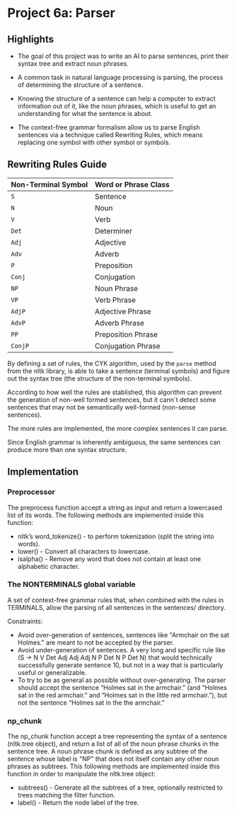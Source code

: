 # Project 6a: Parser

## Highlights

* The goal of this project was to write an AI to parse sentences, print their syntax tree and extract noun phrases.

* A common task in natural language processing is parsing, the process of determining the structure of a sentence. 

* Knowing the structure of a sentence can help a computer to extract information out of it, like the noun phrases, which is useful to get an understanding for what the sentence is about.

* The context-free grammar formalism allow us to parse English sentences via a technique called Rewriting Rules, which means replacing one symbol with other symbol or symbols.

## Rewriting Rules Guide

|Non-Terminal Symbol|Word or Phrase Class|
|----|-----------|
|`S`|Sentence|
|`N`|Noun|
|`V`|Verb|
|`Det`|Determiner|
|`Adj`|Adjective|
|`Adv`|Adverb|
|`P`|Preposition|
|`Conj`|Conjugation|
|`NP`|Noun Phrase|
|`VP`|Verb Phrase|
|`AdjP`|Adjective Phrase|
|`AdvP`|Adverb Phrase|
|`PP`|Preposition Phrase|
|`ConjP`|Conjugation Phrase|

By defining a set of rules, the CYK algorithm, used by the `parse` method from the nltk library, is able to take a sentence (terminal symbols) and figure out the syntax tree (the structure of the non-terminal symbols).

According to how well the rules are stablished, this algorithm can prevent the generation of non-well formed sentences, but it cann´t detect some sentences that may not be semantically well-formed (non-sense sentences).

The more rules are implemented, the more complex sentences it can parse.

Since English grammar is inherently ambiguous, the same sentences can produce more than one syntax structure.

## Implementation

### Preprocessor 

The preprocess function accept a string as input and return a lowercased list of its words. 
The following methods are implemented inside this function: 
* nltk’s word_tokenize() - to perform tokenization (split the string into words).
* lower() - Convert all characters to lowercase.
* isalpha() - Remove any word that does not contain at least one alphabetic character.

### The NONTERMINALS global variable

A set of context-free grammar rules that, when combined with the rules in TERMINALS, allow the parsing of all sentences in the sentences/ directory.

Constraints: 
* Avoid over-generation of sentences, sentences like "Armchair on the sat Holmes." are meant to not be accepted by the parser.
* Avoid  under-generation of sentences. A very long and specific rule like (S -> N V Det Adj Adj Adj N P Det N P Det N) that would technically successfully generate sentence 10, but not in a way that is particularly useful or generalizable.
* To try to be as general as possible without over-generating. The parser should accept the sentence “Holmes sat in the armchair.” (and “Holmes sat in the red armchair.” and “Holmes sat in the little red armchair.”), but not the sentence “Holmes sat in the the armchair.”


### np_chunk

The np_chunk function accept a tree representing the syntax of a sentence (nltk.tree object), and return a list of all of the noun phrase chunks in the sentence tree.
A noun phrase chunk is defined as any subtree of the sentence whose label is "NP" that does not itself contain any other noun phrases as subtrees.
This following methods are implemented inside this function in order to manipulate the nltk.tree object:
* subtrees() - Generate all the subtrees of a tree, optionally restricted to trees matching the filter function.
* label() - Return the node label of the tree.





